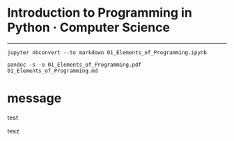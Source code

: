 # Introduction to Programming in Python · Computer Science

---

```
jupyter nbconvert --to markdown 01_Elements_of_Programming.ipynb
```


```
pandoc -s -o 01_Elements_of_Programming.pdf 01_Elements_of_Programming.md
```
# message
test

tesz
